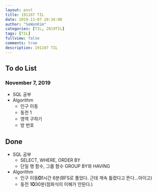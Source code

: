 ```yaml
---
layout: post
title: 191107 TIL
date: 2019-11-07 20:34:00
author: "SeWonKim"
categories: [TIL, 2019TIL]
tags: [TIL]
fullview: false
comments: true
description: 191107 TIL
---
```


## To do List

### November 7, 2019

- SQL 공부
- Algorithm
    - 인구 이동
    - 동전 1
    - 영역 구하기
    - 방 번호


## Done

- SQL 공부
    - SELECT, WHERE, ORDER BY
    - 단일 행 함수, 그룹 함수 GROUP BY와 HAVING
- Algorithm
    - 인구 이동❎1시간 6분(BFS로 풀었다. 근데 계속 틀렸다고 뜬다...아이고)
    - 동전 1❎30분(점화식이 이해가 안된다.)
